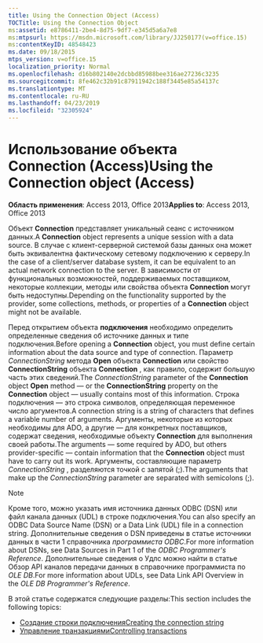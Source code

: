 ```yaml
---
title: Using the Connection Object (Access)
TOCTitle: Using the Connection Object
ms:assetid: e8786411-2be4-8d75-9df7-e345d5a6a7e8
ms:mtpsurl: https://msdn.microsoft.com/library/JJ250177(v=office.15)
ms:contentKeyID: 48548423
ms.date: 09/18/2015
mtps_version: v=office.15
localization_priority: Normal
ms.openlocfilehash: d16b802140e2dcbbd85988bee316ae27236c3235
ms.sourcegitcommit: 8fe462c32b91c87911942c188f3445e85a54137c
ms.translationtype: MT
ms.contentlocale: ru-RU
ms.lasthandoff: 04/23/2019
ms.locfileid: "32305924"
---
```

# <a name="using-the-connection-object-access"></a><span data-ttu-id="bbc44-102">Использование объекта Connection (Access)</span><span class="sxs-lookup"><span data-stu-id="bbc44-102">Using the Connection object (Access)</span></span>


<span data-ttu-id="bbc44-103">**Область применения**: Access 2013, Office 2013</span><span class="sxs-lookup"><span data-stu-id="bbc44-103">**Applies to**: Access 2013, Office 2013</span></span>

<span data-ttu-id="bbc44-104">Объект **Connection** представляет уникальный сеанс с источником данных.</span><span class="sxs-lookup"><span data-stu-id="bbc44-104">A **Connection** object represents a unique session with a data source.</span></span> <span data-ttu-id="bbc44-105">В случае с клиент-серверной системой базы данных она может быть эквивалентна фактическому сетевому подключению к серверу.</span><span class="sxs-lookup"><span data-stu-id="bbc44-105">In the case of a client/server database system, it can be equivalent to an actual network connection to the server.</span></span> <span data-ttu-id="bbc44-106">В зависимости от функциональных возможностей, поддерживаемых поставщиком, некоторые коллекции, методы или свойства объекта **Connection** могут быть недоступны.</span><span class="sxs-lookup"><span data-stu-id="bbc44-106">Depending on the functionality supported by the provider, some collections, methods, or properties of a **Connection** object might not be available.</span></span>

<span data-ttu-id="bbc44-107">Перед открытием объекта **подключения** необходимо определить определенные сведения об источнике данных и типе подключения.</span><span class="sxs-lookup"><span data-stu-id="bbc44-107">Before opening a **Connection** object, you must define certain information about the data source and type of connection.</span></span> <span data-ttu-id="bbc44-108">Параметр *ConnectionString* метода **Open** объекта **Connection** или свойство **ConnectionString** объекта **Connection** , как правило, содержит большую часть этих сведений.</span><span class="sxs-lookup"><span data-stu-id="bbc44-108">The *ConnectionString* parameter of the **Connection** object **Open** method — or the **ConnectionString** property on the **Connection** object — usually contains most of this information.</span></span> <span data-ttu-id="bbc44-109">Строка подключения — это строка символов, определяющая переменное число аргументов.</span><span class="sxs-lookup"><span data-stu-id="bbc44-109">A connection string is a string of characters that defines a variable number of arguments.</span></span> <span data-ttu-id="bbc44-110">Аргументы, некоторые из которых необходимы для ADO, а другие — для конкретных поставщиков, содержат сведения, необходимые объекту **Connection** для выполнения своей работы.</span><span class="sxs-lookup"><span data-stu-id="bbc44-110">The arguments — some required by ADO, but others provider-specific — contain information that the **Connection** object must have to carry out its work.</span></span> <span data-ttu-id="bbc44-111">Аргументы, составляющие параметр *ConnectionString* , разделяются точкой с запятой (;).</span><span class="sxs-lookup"><span data-stu-id="bbc44-111">The arguments that make up the *ConnectionString* parameter are separated with semicolons (;).</span></span>

> [!NOTE]
> <span data-ttu-id="bbc44-112">Кроме того, можно указать имя источника данных ODBC (DSN) или файл канала данных (UDL) в строке подключения.</span><span class="sxs-lookup"><span data-stu-id="bbc44-112">You can also specify an ODBC Data Source Name (DSN) or a Data Link (UDL) file in a connection string.</span></span> <span data-ttu-id="bbc44-113">Дополнительные сведения о DSN приведены в статье источники данных в части 1 справочника *программиста ODBC*.</span><span class="sxs-lookup"><span data-stu-id="bbc44-113">For more information about DSNs, see Data Sources in Part 1 of the *ODBC Programmer's Reference*.</span></span> <span data-ttu-id="bbc44-114">Дополнительные сведения о Удлс можно найти в статье Обзор API каналов передачи данных в справочнике программиста по *OLE DB*.</span><span class="sxs-lookup"><span data-stu-id="bbc44-114">For more information about UDLs, see Data Link API Overview in the *OLE DB Programmer's Reference*.</span></span>

<span data-ttu-id="bbc44-115">В этой статье содержатся следующие разделы:</span><span class="sxs-lookup"><span data-stu-id="bbc44-115">This section includes the following topics:</span></span>

- [<span data-ttu-id="bbc44-116">Создание строки подключения</span><span class="sxs-lookup"><span data-stu-id="bbc44-116">Creating the connection string</span></span>](creating-the-connection-string.md)
- [<span data-ttu-id="bbc44-117">Управление транзакциями</span><span class="sxs-lookup"><span data-stu-id="bbc44-117">Controlling transactions</span></span>](controlling-transactions.md)
